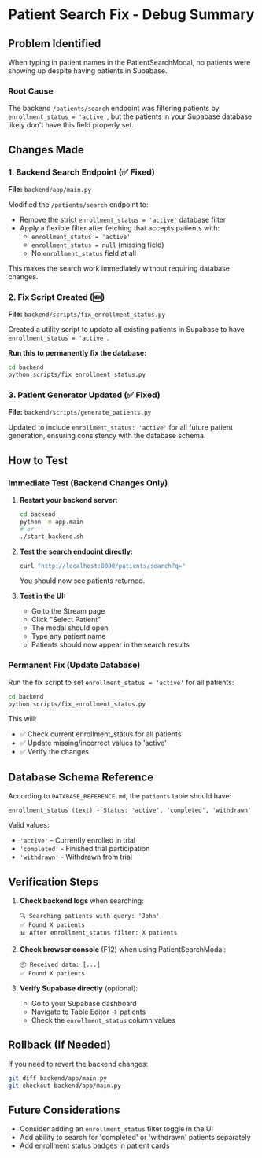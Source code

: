 # Patient Search Fix - Debug Summary

## Problem Identified

When typing in patient names in the PatientSearchModal, no patients were showing up despite having patients in Supabase.

### Root Cause
The backend `/patients/search` endpoint was filtering patients by `enrollment_status = 'active'`, but the patients in your Supabase database likely don't have this field properly set.

## Changes Made

### 1. Backend Search Endpoint (✅ Fixed)
**File:** `backend/app/main.py`

Modified the `/patients/search` endpoint to:
- Remove the strict `enrollment_status = 'active'` database filter
- Apply a flexible filter after fetching that accepts patients with:
  - `enrollment_status = 'active'`
  - `enrollment_status = null` (missing field)
  - No `enrollment_status` field at all

This makes the search work immediately without requiring database changes.

### 2. Fix Script Created (🆕)
**File:** `backend/scripts/fix_enrollment_status.py`

Created a utility script to update all existing patients in Supabase to have `enrollment_status = 'active'`.

**Run this to permanently fix the database:**
```bash
cd backend
python scripts/fix_enrollment_status.py
```

### 3. Patient Generator Updated (✅ Fixed)
**File:** `backend/scripts/generate_patients.py`

Updated to include `enrollment_status: 'active'` for all future patient generation, ensuring consistency with the database schema.

## How to Test

### Immediate Test (Backend Changes Only)
1. **Restart your backend server:**
   ```bash
   cd backend
   python -m app.main
   # or
   ./start_backend.sh
   ```

2. **Test the search endpoint directly:**
   ```bash
   curl "http://localhost:8000/patients/search?q="
   ```
   You should now see patients returned.

3. **Test in the UI:**
   - Go to the Stream page
   - Click "Select Patient" 
   - The modal should open
   - Type any patient name
   - Patients should now appear in the search results

### Permanent Fix (Update Database)
Run the fix script to set `enrollment_status = 'active'` for all patients:

```bash
cd backend
python scripts/fix_enrollment_status.py
```

This will:
- ✅ Check current enrollment_status for all patients
- ✅ Update missing/incorrect values to 'active'
- ✅ Verify the changes

## Database Schema Reference

According to `DATABASE_REFERENCE.md`, the `patients` table should have:

```
enrollment_status (text) - Status: 'active', 'completed', 'withdrawn'
```

Valid values:
- `'active'` - Currently enrolled in trial
- `'completed'` - Finished trial participation
- `'withdrawn'` - Withdrawn from trial

## Verification Steps

1. **Check backend logs** when searching:
   ```
   🔍 Searching patients with query: 'John'
   ✅ Found X patients
   📊 After enrollment_status filter: X patients
   ```

2. **Check browser console** (F12) when using PatientSearchModal:
   ```
   📦 Received data: [...]
   ✅ Found X patients
   ```

3. **Verify Supabase directly** (optional):
   - Go to your Supabase dashboard
   - Navigate to Table Editor → patients
   - Check the `enrollment_status` column values

## Rollback (If Needed)

If you need to revert the backend changes:

```bash
git diff backend/app/main.py
git checkout backend/app/main.py
```

## Future Considerations

- Consider adding an `enrollment_status` filter toggle in the UI
- Add ability to search for 'completed' or 'withdrawn' patients separately
- Add enrollment status badges in patient cards

